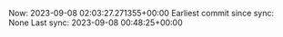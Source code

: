 Now: 2023-09-08 02:03:27.271355+00:00 Earliest commit since sync: None Last sync: 2023-09-08 00:48:25+00:00
